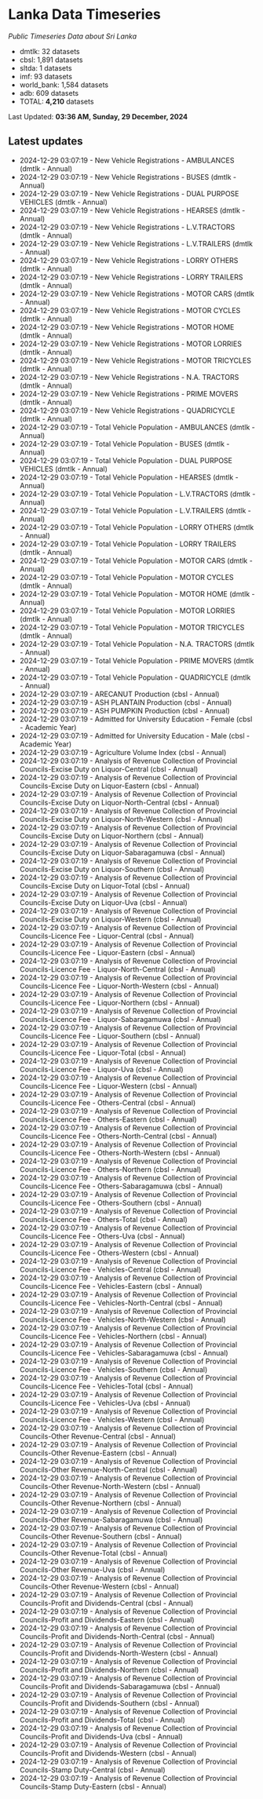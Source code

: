 # Lanka Data Timeseries
*Public Timeseries Data about Sri Lanka*

* dmtlk: 32 datasets
* cbsl: 1,891 datasets
* sltda: 1 datasets
* imf: 93 datasets
* world_bank: 1,584 datasets
* adb: 609 datasets
* TOTAL: **4,210** datasets

Last Updated: **03:36 AM, Sunday, 29 December, 2024**

## Latest updates

* 2024-12-29 03:07:19 - New Vehicle Registrations - AMBULANCES (dmtlk - Annual)
* 2024-12-29 03:07:19 - New Vehicle Registrations - BUSES (dmtlk - Annual)
* 2024-12-29 03:07:19 - New Vehicle Registrations - DUAL PURPOSE VEHICLES (dmtlk - Annual)
* 2024-12-29 03:07:19 - New Vehicle Registrations - HEARSES (dmtlk - Annual)
* 2024-12-29 03:07:19 - New Vehicle Registrations - L.V.TRACTORS (dmtlk - Annual)
* 2024-12-29 03:07:19 - New Vehicle Registrations - L.V.TRAILERS (dmtlk - Annual)
* 2024-12-29 03:07:19 - New Vehicle Registrations - LORRY OTHERS (dmtlk - Annual)
* 2024-12-29 03:07:19 - New Vehicle Registrations - LORRY TRAILERS (dmtlk - Annual)
* 2024-12-29 03:07:19 - New Vehicle Registrations - MOTOR CARS (dmtlk - Annual)
* 2024-12-29 03:07:19 - New Vehicle Registrations - MOTOR CYCLES (dmtlk - Annual)
* 2024-12-29 03:07:19 - New Vehicle Registrations - MOTOR HOME (dmtlk - Annual)
* 2024-12-29 03:07:19 - New Vehicle Registrations - MOTOR LORRIES (dmtlk - Annual)
* 2024-12-29 03:07:19 - New Vehicle Registrations - MOTOR TRICYCLES (dmtlk - Annual)
* 2024-12-29 03:07:19 - New Vehicle Registrations - N.A. TRACTORS (dmtlk - Annual)
* 2024-12-29 03:07:19 - New Vehicle Registrations - PRIME MOVERS (dmtlk - Annual)
* 2024-12-29 03:07:19 - New Vehicle Registrations - QUADRICYCLE (dmtlk - Annual)
* 2024-12-29 03:07:19 - Total Vehicle Population - AMBULANCES (dmtlk - Annual)
* 2024-12-29 03:07:19 - Total Vehicle Population - BUSES (dmtlk - Annual)
* 2024-12-29 03:07:19 - Total Vehicle Population - DUAL PURPOSE VEHICLES (dmtlk - Annual)
* 2024-12-29 03:07:19 - Total Vehicle Population - HEARSES (dmtlk - Annual)
* 2024-12-29 03:07:19 - Total Vehicle Population - L.V.TRACTORS (dmtlk - Annual)
* 2024-12-29 03:07:19 - Total Vehicle Population - L.V.TRAILERS (dmtlk - Annual)
* 2024-12-29 03:07:19 - Total Vehicle Population - LORRY OTHERS (dmtlk - Annual)
* 2024-12-29 03:07:19 - Total Vehicle Population - LORRY TRAILERS (dmtlk - Annual)
* 2024-12-29 03:07:19 - Total Vehicle Population - MOTOR CARS (dmtlk - Annual)
* 2024-12-29 03:07:19 - Total Vehicle Population - MOTOR CYCLES (dmtlk - Annual)
* 2024-12-29 03:07:19 - Total Vehicle Population - MOTOR HOME (dmtlk - Annual)
* 2024-12-29 03:07:19 - Total Vehicle Population - MOTOR LORRIES (dmtlk - Annual)
* 2024-12-29 03:07:19 - Total Vehicle Population - MOTOR TRICYCLES (dmtlk - Annual)
* 2024-12-29 03:07:19 - Total Vehicle Population - N.A. TRACTORS (dmtlk - Annual)
* 2024-12-29 03:07:19 - Total Vehicle Population - PRIME MOVERS (dmtlk - Annual)
* 2024-12-29 03:07:19 - Total Vehicle Population - QUADRICYCLE (dmtlk - Annual)
* 2024-12-29 03:07:19 - ARECANUT Production (cbsl - Annual)
* 2024-12-29 03:07:19 - ASH PLANTAIN Production (cbsl - Annual)
* 2024-12-29 03:07:19 - ASH PUMPKIN Production (cbsl - Annual)
* 2024-12-29 03:07:19 - Admitted for University Education - Female (cbsl - Academic Year)
* 2024-12-29 03:07:19 - Admitted for University Education - Male (cbsl - Academic Year)
* 2024-12-29 03:07:19 - Agriculture Volume Index (cbsl - Annual)
* 2024-12-29 03:07:19 - Analysis of Revenue Collection of Provincial Councils-Excise Duty on Liquor-Central (cbsl - Annual)
* 2024-12-29 03:07:19 - Analysis of Revenue Collection of Provincial Councils-Excise Duty on Liquor-Eastern (cbsl - Annual)
* 2024-12-29 03:07:19 - Analysis of Revenue Collection of Provincial Councils-Excise Duty on Liquor-North-Central (cbsl - Annual)
* 2024-12-29 03:07:19 - Analysis of Revenue Collection of Provincial Councils-Excise Duty on Liquor-North-Western (cbsl - Annual)
* 2024-12-29 03:07:19 - Analysis of Revenue Collection of Provincial Councils-Excise Duty on Liquor-Northern (cbsl - Annual)
* 2024-12-29 03:07:19 - Analysis of Revenue Collection of Provincial Councils-Excise Duty on Liquor-Sabaragamuwa (cbsl - Annual)
* 2024-12-29 03:07:19 - Analysis of Revenue Collection of Provincial Councils-Excise Duty on Liquor-Southern (cbsl - Annual)
* 2024-12-29 03:07:19 - Analysis of Revenue Collection of Provincial Councils-Excise Duty on Liquor-Total (cbsl - Annual)
* 2024-12-29 03:07:19 - Analysis of Revenue Collection of Provincial Councils-Excise Duty on Liquor-Uva (cbsl - Annual)
* 2024-12-29 03:07:19 - Analysis of Revenue Collection of Provincial Councils-Excise Duty on Liquor-Western (cbsl - Annual)
* 2024-12-29 03:07:19 - Analysis of Revenue Collection of Provincial Councils-Licence Fee - Liquor-Central (cbsl - Annual)
* 2024-12-29 03:07:19 - Analysis of Revenue Collection of Provincial Councils-Licence Fee - Liquor-Eastern (cbsl - Annual)
* 2024-12-29 03:07:19 - Analysis of Revenue Collection of Provincial Councils-Licence Fee - Liquor-North-Central (cbsl - Annual)
* 2024-12-29 03:07:19 - Analysis of Revenue Collection of Provincial Councils-Licence Fee - Liquor-North-Western (cbsl - Annual)
* 2024-12-29 03:07:19 - Analysis of Revenue Collection of Provincial Councils-Licence Fee - Liquor-Northern (cbsl - Annual)
* 2024-12-29 03:07:19 - Analysis of Revenue Collection of Provincial Councils-Licence Fee - Liquor-Sabaragamuwa (cbsl - Annual)
* 2024-12-29 03:07:19 - Analysis of Revenue Collection of Provincial Councils-Licence Fee - Liquor-Southern (cbsl - Annual)
* 2024-12-29 03:07:19 - Analysis of Revenue Collection of Provincial Councils-Licence Fee - Liquor-Total (cbsl - Annual)
* 2024-12-29 03:07:19 - Analysis of Revenue Collection of Provincial Councils-Licence Fee - Liquor-Uva (cbsl - Annual)
* 2024-12-29 03:07:19 - Analysis of Revenue Collection of Provincial Councils-Licence Fee - Liquor-Western (cbsl - Annual)
* 2024-12-29 03:07:19 - Analysis of Revenue Collection of Provincial Councils-Licence Fee - Others-Central (cbsl - Annual)
* 2024-12-29 03:07:19 - Analysis of Revenue Collection of Provincial Councils-Licence Fee - Others-Eastern (cbsl - Annual)
* 2024-12-29 03:07:19 - Analysis of Revenue Collection of Provincial Councils-Licence Fee - Others-North-Central (cbsl - Annual)
* 2024-12-29 03:07:19 - Analysis of Revenue Collection of Provincial Councils-Licence Fee - Others-North-Western (cbsl - Annual)
* 2024-12-29 03:07:19 - Analysis of Revenue Collection of Provincial Councils-Licence Fee - Others-Northern (cbsl - Annual)
* 2024-12-29 03:07:19 - Analysis of Revenue Collection of Provincial Councils-Licence Fee - Others-Sabaragamuwa (cbsl - Annual)
* 2024-12-29 03:07:19 - Analysis of Revenue Collection of Provincial Councils-Licence Fee - Others-Southern (cbsl - Annual)
* 2024-12-29 03:07:19 - Analysis of Revenue Collection of Provincial Councils-Licence Fee - Others-Total (cbsl - Annual)
* 2024-12-29 03:07:19 - Analysis of Revenue Collection of Provincial Councils-Licence Fee - Others-Uva (cbsl - Annual)
* 2024-12-29 03:07:19 - Analysis of Revenue Collection of Provincial Councils-Licence Fee - Others-Western (cbsl - Annual)
* 2024-12-29 03:07:19 - Analysis of Revenue Collection of Provincial Councils-Licence Fee - Vehicles-Central (cbsl - Annual)
* 2024-12-29 03:07:19 - Analysis of Revenue Collection of Provincial Councils-Licence Fee - Vehicles-Eastern (cbsl - Annual)
* 2024-12-29 03:07:19 - Analysis of Revenue Collection of Provincial Councils-Licence Fee - Vehicles-North-Central (cbsl - Annual)
* 2024-12-29 03:07:19 - Analysis of Revenue Collection of Provincial Councils-Licence Fee - Vehicles-North-Western (cbsl - Annual)
* 2024-12-29 03:07:19 - Analysis of Revenue Collection of Provincial Councils-Licence Fee - Vehicles-Northern (cbsl - Annual)
* 2024-12-29 03:07:19 - Analysis of Revenue Collection of Provincial Councils-Licence Fee - Vehicles-Sabaragamuwa (cbsl - Annual)
* 2024-12-29 03:07:19 - Analysis of Revenue Collection of Provincial Councils-Licence Fee - Vehicles-Southern (cbsl - Annual)
* 2024-12-29 03:07:19 - Analysis of Revenue Collection of Provincial Councils-Licence Fee - Vehicles-Total (cbsl - Annual)
* 2024-12-29 03:07:19 - Analysis of Revenue Collection of Provincial Councils-Licence Fee - Vehicles-Uva (cbsl - Annual)
* 2024-12-29 03:07:19 - Analysis of Revenue Collection of Provincial Councils-Licence Fee - Vehicles-Western (cbsl - Annual)
* 2024-12-29 03:07:19 - Analysis of Revenue Collection of Provincial Councils-Other Revenue-Central (cbsl - Annual)
* 2024-12-29 03:07:19 - Analysis of Revenue Collection of Provincial Councils-Other Revenue-Eastern (cbsl - Annual)
* 2024-12-29 03:07:19 - Analysis of Revenue Collection of Provincial Councils-Other Revenue-North-Central (cbsl - Annual)
* 2024-12-29 03:07:19 - Analysis of Revenue Collection of Provincial Councils-Other Revenue-North-Western (cbsl - Annual)
* 2024-12-29 03:07:19 - Analysis of Revenue Collection of Provincial Councils-Other Revenue-Northern (cbsl - Annual)
* 2024-12-29 03:07:19 - Analysis of Revenue Collection of Provincial Councils-Other Revenue-Sabaragamuwa (cbsl - Annual)
* 2024-12-29 03:07:19 - Analysis of Revenue Collection of Provincial Councils-Other Revenue-Southern (cbsl - Annual)
* 2024-12-29 03:07:19 - Analysis of Revenue Collection of Provincial Councils-Other Revenue-Total (cbsl - Annual)
* 2024-12-29 03:07:19 - Analysis of Revenue Collection of Provincial Councils-Other Revenue-Uva (cbsl - Annual)
* 2024-12-29 03:07:19 - Analysis of Revenue Collection of Provincial Councils-Other Revenue-Western (cbsl - Annual)
* 2024-12-29 03:07:19 - Analysis of Revenue Collection of Provincial Councils-Profit and Dividends-Central (cbsl - Annual)
* 2024-12-29 03:07:19 - Analysis of Revenue Collection of Provincial Councils-Profit and Dividends-Eastern (cbsl - Annual)
* 2024-12-29 03:07:19 - Analysis of Revenue Collection of Provincial Councils-Profit and Dividends-North-Central (cbsl - Annual)
* 2024-12-29 03:07:19 - Analysis of Revenue Collection of Provincial Councils-Profit and Dividends-North-Western (cbsl - Annual)
* 2024-12-29 03:07:19 - Analysis of Revenue Collection of Provincial Councils-Profit and Dividends-Northern (cbsl - Annual)
* 2024-12-29 03:07:19 - Analysis of Revenue Collection of Provincial Councils-Profit and Dividends-Sabaragamuwa (cbsl - Annual)
* 2024-12-29 03:07:19 - Analysis of Revenue Collection of Provincial Councils-Profit and Dividends-Southern (cbsl - Annual)
* 2024-12-29 03:07:19 - Analysis of Revenue Collection of Provincial Councils-Profit and Dividends-Total (cbsl - Annual)
* 2024-12-29 03:07:19 - Analysis of Revenue Collection of Provincial Councils-Profit and Dividends-Uva (cbsl - Annual)
* 2024-12-29 03:07:19 - Analysis of Revenue Collection of Provincial Councils-Profit and Dividends-Western (cbsl - Annual)
* 2024-12-29 03:07:19 - Analysis of Revenue Collection of Provincial Councils-Stamp Duty-Central (cbsl - Annual)
* 2024-12-29 03:07:19 - Analysis of Revenue Collection of Provincial Councils-Stamp Duty-Eastern (cbsl - Annual)